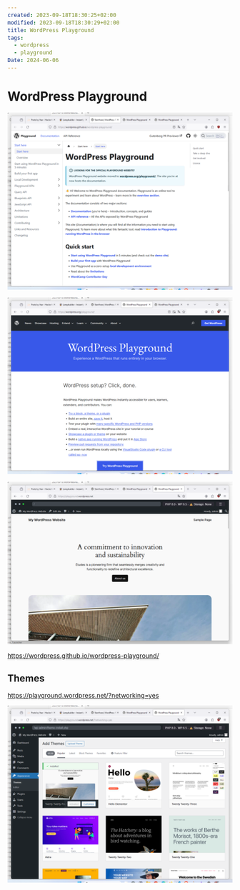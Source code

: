 ```yaml
---
created: 2023-09-18T18:30:25+02:00
modified: 2023-09-18T18:30:29+02:00
title: WordPress Playground
tags:
  - wordpress
  - playground
Date: 2024-06-06
---
```


 
# WordPress Playground

![](../_asset/2023-09-18%20WordPressPlayground_image_1.png)


![](../_asset/2023-09-18%20WordPressPlayground_image_2.png)

![](../_asset/2023-09-18%20WordPressPlayground_image_3.png)

<https://wordpress.github.io/wordpress-playground/>

## Themes 

<https://playground.wordpress.net/?networking=yes>

![](../_asset/2023-09-18%20WordPressPlayground_image_4.png)